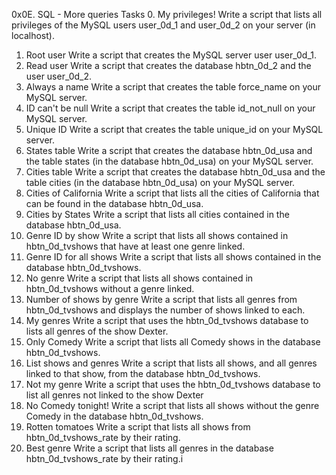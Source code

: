 0x0E. SQL - More queries
Tasks
0. My privileges!
Write a script that lists all privileges of the MySQL users user_0d_1 and user_0d_2 on your server (in localhost).
1. Root user
Write a script that creates the MySQL server user user_0d_1.
2. Read user
Write a script that creates the database hbtn_0d_2 and the user user_0d_2.
3. Always a name
Write a script that creates the table force_name on your MySQL server.
4. ID can't be null
Write a script that creates the table id_not_null on your MySQL server.
5. Unique ID
Write a script that creates the table unique_id on your MySQL server.
6. States table
Write a script that creates the database hbtn_0d_usa and the table states (in the database hbtn_0d_usa) on your MySQL server.
7. Cities table
Write a script that creates the database hbtn_0d_usa and the table cities (in the database hbtn_0d_usa) on your MySQL server.
8. Cities of California
Write a script that lists all the cities of California that can be found in the database hbtn_0d_usa.
9. Cities by States
Write a script that lists all cities contained in the database hbtn_0d_usa.
10. Genre ID by show
Write a script that lists all shows contained in hbtn_0d_tvshows that have at least one genre linked.
11. Genre ID for all shows
Write a script that lists all shows contained in the database hbtn_0d_tvshows.
12. No genre
Write a script that lists all shows contained in hbtn_0d_tvshows without a genre linked.
13. Number of shows by genre
Write a script that lists all genres from hbtn_0d_tvshows and displays the number of shows linked to each.
14. My genres
Write a script that uses the hbtn_0d_tvshows database to lists all genres of the show Dexter.
15. Only Comedy
Write a script that lists all Comedy shows in the database hbtn_0d_tvshows.
16. List shows and genres
Write a script that lists all shows, and all genres linked to that show, from the database hbtn_0d_tvshows.
17. Not my genre
Write a script that uses the hbtn_0d_tvshows database to list all genres not linked to the show Dexter
18. No Comedy tonight!
Write a script that lists all shows without the genre Comedy in the database hbtn_0d_tvshows.
19. Rotten tomatoes
Write a script that lists all shows from hbtn_0d_tvshows_rate by their rating.
20. Best genre
Write a script that lists all genres in the database hbtn_0d_tvshows_rate by their rating.i
